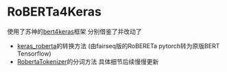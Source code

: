 # RoBERTa4Keras
使用了苏神的[bert4keras](https://github.com/bojone/bert4keras)框架
分别借鉴了并改动了
- [keras_roberta](https://github.com/midori1/keras_roberta)的转换方法 (由fairseq版的RoBERETa pytorch转为原版BERT Tensorflow)
- [RobertaTokenizer](https://github.com/clearwho/RobertaTokenizer)的分词方法
具体细节后续慢慢更新
